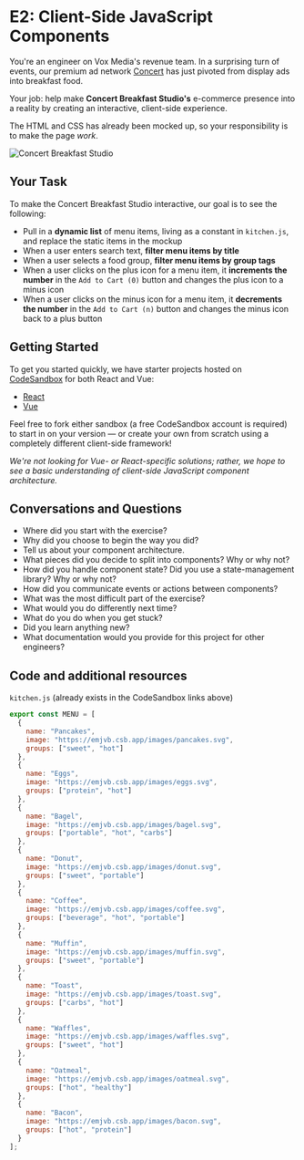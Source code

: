 # E2: Client-Side JavaScript Components

You're an engineer on Vox Media's revenue team. In a surprising turn of events, our premium ad network [Concert](https://concert.io) has just pivoted from display ads into breakfast food.

Your job: help make **Concert Breakfast Studio's** e-commerce presence into a reality by creating an interactive, client-side experience.

The HTML and CSS has already been mocked up, so your responsibility is to make the page _work_.

![Concert Breakfast Studio](https://user-images.githubusercontent.com/848147/65905961-31605e00-e387-11e9-8404-57bd7654021d.png)

## Your Task

To make the Concert Breakfast Studio interactive, our goal is to see the following:

- Pull in a **dynamic list** of menu items, living as a constant in `kitchen.js`, and replace the static items in the mockup
- When a user enters search text, **filter menu items by title**
- When a user selects a food group, **filter menu items by group tags**
- When a user clicks on the plus icon for a menu item, it **increments the number** in the `Add to Cart (0)` button and changes the plus icon to a minus icon
- When a user clicks on the minus icon for a menu item, it **decrements the number** in the `Add to Cart (n)` button and changes the minus icon back to a plus button

## Getting Started

To get you started quickly, we have starter projects hosted on [CodeSandbox](https://codesandbox.io) for both React and Vue:

- [React](https://codesandbox.io/s/e2-react-556dz)
- [Vue](https://codesandbox.io/s/e2-vue-emjvb)

Feel free to fork either sandbox (a free CodeSandbox account is required) to start in on your version — or create your own from scratch using a completely different client-side framework! 

_We're not looking for Vue- or React-specific solutions; rather, we hope to see a basic understanding of client-side JavaScript component architecture._

## Conversations and Questions

- Where did you start with the exercise?
- Why did you choose to begin the way you did?
- Tell us about your component architecture.
- What pieces did you decide to split into components? Why or why not?
- How did you handle component state? Did you use a state-management library? Why or why not?
- How did you communicate events or actions between components?
- What was the most difficult part of the exercise?
- What would you do differently next time?
- What do you do when you get stuck?
- Did you learn anything new?
- What documentation would you provide for this project for other engineers?

## Code and additional resources

`kitchen.js` (already exists in the CodeSandbox links above)

```js
export const MENU = [
  {
    name: "Pancakes",
    image: "https://emjvb.csb.app/images/pancakes.svg",
    groups: ["sweet", "hot"]
  },
  {
    name: "Eggs",
    image: "https://emjvb.csb.app/images/eggs.svg",
    groups: ["protein", "hot"]
  },
  {
    name: "Bagel",
    image: "https://emjvb.csb.app/images/bagel.svg",
    groups: ["portable", "hot", "carbs"]
  },
  {
    name: "Donut",
    image: "https://emjvb.csb.app/images/donut.svg",
    groups: ["sweet", "portable"]
  },
  {
    name: "Coffee",
    image: "https://emjvb.csb.app/images/coffee.svg",
    groups: ["beverage", "hot", "portable"]
  },
  {
    name: "Muffin",
    image: "https://emjvb.csb.app/images/muffin.svg",
    groups: ["sweet", "portable"]
  },
  {
    name: "Toast",
    image: "https://emjvb.csb.app/images/toast.svg",
    groups: ["carbs", "hot"]
  },
  {
    name: "Waffles",
    image: "https://emjvb.csb.app/images/waffles.svg",
    groups: ["sweet", "hot"]
  },
  {
    name: "Oatmeal",
    image: "https://emjvb.csb.app/images/oatmeal.svg",
    groups: ["hot", "healthy"]
  },
  {
    name: "Bacon",
    image: "https://emjvb.csb.app/images/bacon.svg",
    groups: ["hot", "protein"]
  }
];
```

